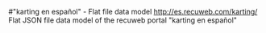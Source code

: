 #"karting en español" - Flat file data model
http://es.recuweb.com/karting/
Flat JSON file data model of the recuweb portal "karting en español"
